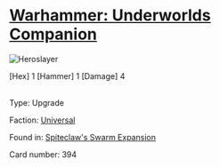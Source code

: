 # [Warhammer: Underworlds Companion](https://guidokessels.github.io/wh-underworlds)

  

![Heroslayer](https://warhammerunderworlds.com/wp-content/uploads/sites/6/2018/02/394_ENG.png)

<div class="whu-weapon">[Hex] 1 [Hammer] 1 [Damage] 4</div><br />

Type: Upgrade

Faction: [Universal](https://guidokessels.github.io/wh-underworlds/factions/universal)

Found in: [Spiteclaw's Swarm Expansion](https://guidokessels.github.io/wh-underworlds/locations/spiteclaws-swarm-expansion)

Card number: 394
